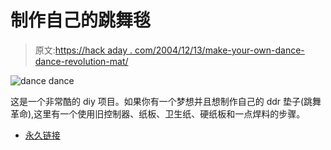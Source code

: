# 制作自己的跳舞毯

> 原文:[https://hack aday . com/2004/12/13/make-your-own-dance-dance-revolution-mat/](https://hackaday.com/2004/12/13/make-your-own-dance-dance-revolution-mat/)

![dance dance](../Images/d225a3c4b4fae04961d6e77bb1583bf3.png)

这是一个非常酷的 diy 项目。如果你有一个梦想并且想制作自己的 ddr 垫子(跳舞革命),这里有一个使用旧控制器、纸板、卫生纸、硬纸板和一点焊料的步骤。

*   [永久链接](http://devcast.dcemulation.com/mods/ddrmat/ddrmat.php)